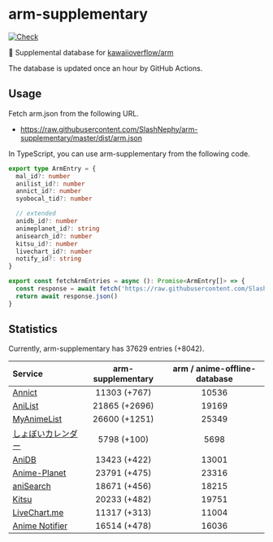 # arm-supplementary

[![Check](https://github.com/SlashNephy/arm-supplementary/actions/workflows/check-node.yml/badge.svg)](https://github.com/SlashNephy/arm-supplementary/actions/workflows/check-node.yml)

💊 Supplemental database for [kawaiioverflow/arm](https://github.com/kawaiioverflow/arm)

The database is updated once an hour by GitHub Actions.

## Usage

Fetch arm.json from the following URL.

- https://raw.githubusercontent.com/SlashNephy/arm-supplementary/master/dist/arm.json

In TypeScript, you can use arm-supplementary from the following code.

```TypeScript
export type ArmEntry = {
  mal_id?: number
  anilist_id?: number
  annict_id?: number
  syobocal_tid?: number

  // extended
  anidb_id?: number
  animeplanet_id?: string
  anisearch_id?: number
  kitsu_id?: number
  livechart_id?: number
  notify_id?: string
}

export const fetchArmEntries = async (): Promise<ArmEntry[]> => {
  const response = await fetch('https://raw.githubusercontent.com/SlashNephy/arm-supplementary/master/dist/arm.json')
  return await response.json()
}
```

## Statistics

Currently, arm-supplementary has 37629 entries (+8042).

| Service                                     | arm-supplementary | arm / anime-offline-database |
| :------------------------------------------ | :---------------: | :--------------------------: |
| [Annict](https://annict.com)                |   11303 (+767)    |            10536             |
| [AniList](https://anilist.co)               |   21865 (+2696)   |            19169             |
| [MyAnimeList](https://myanimelist.net)      |   26600 (+1251)   |            25349             |
| [しょぼいカレンダー](https://cal.syoboi.jp) |    5798 (+100)    |             5698             |
| [AniDB](https://anidb.net)                  |   13423 (+422)    |            13001             |
| [Anime-Planet](https://anime-planet.com)    |   23791 (+475)    |            23316             |
| [aniSearch](https://anisearch.com)          |   18671 (+456)    |            18215             |
| [Kitsu](https://kitsu.io)                   |   20233 (+482)    |            19751             |
| [LiveChart.me](https://livechart.me)        |   11317 (+313)    |            11004             |
| [Anime Notifier](https://notify.moe)        |   16514 (+478)    |            16036             |
